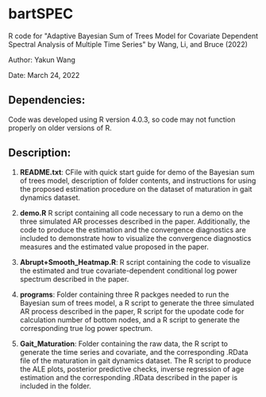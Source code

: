 # bartSPEC
R code for "Adaptive Bayesian Sum of Trees Model for Covariate Dependent Spectral Analysis of Multiple Time Series" by Wang, Li, and Bruce (2022)

Author: Yakun Wang

Date: March 24, 2022

## Dependencies: 
Code was developed using R version 4.0.3, so code
may not function properly on older versions of R.  

## Description:
1) **README.txt**: CFile with quick start guide for demo of the Bayesian sum of trees model, description of folder contents, and instructions for using the proposed estimation procedure on the dataset of maturation in gait dynamics dataset.
2) **demo.R** R script containing all code necessary to run a demo on the three simulated AR processes described in the paper. Additionally, the code to produce the estimation and the convergence diagnostics are included to demonstrate how to visualize the convergence diagnostics measures and the estimated value proposed in the paper.

3) **Abrupt+Smooth_Heatmap.R**: R script containing the code to visualize the estimated and true covariate-dependent conditional log power spectrum described in the paper.

4) **programs**: Folder containing three R packges needed to run the Bayesian 
        sum of trees model, a R script to generate the three simulated AR 
        process described in the paper, R script for the upodate code for
        calculation number of bottom nodes, and a R script to generate the
        corresponding true log power spectrum.

5) **Gait_Maturation**: Folder containing the raw data, the R script to generate 
        the time series and covariate, and the corresponding .RData 
        file of the maturation in gait dynamics dataset. The R script to 
        produce the ALE plots, posterior predictive checks, inverse regression 
        of age estimation and the corresponding .RData described in the paper 
        is included in the folder.    
